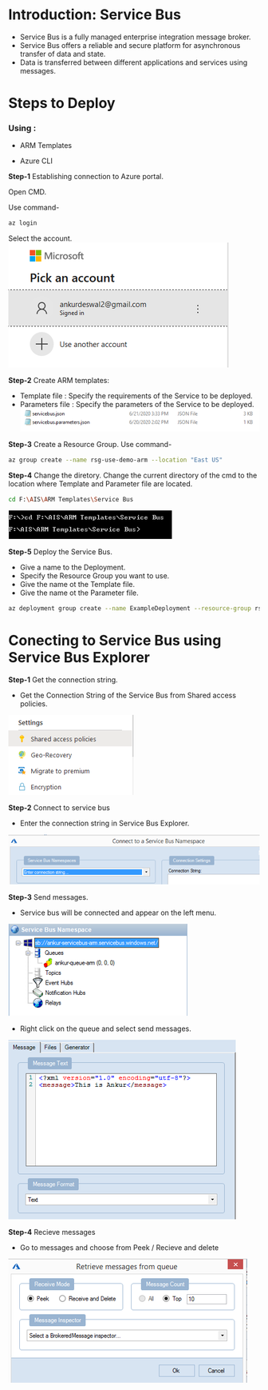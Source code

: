 # Introduction: Service Bus

 - Service Bus is a fully managed enterprise integration message broker.
 - Service Bus offers a reliable and secure platform for asynchronous transfer of data and state.
 - Data is transferred between different applications and services using messages.

# Steps to Deploy


### Using :

 - ARM Templates

 - Azure CLI



**Step-1** Establishing connection to Azure portal.

Open CMD.

Use command-
```sh
az login
```
Select the account.
![Test](Capture1.png)


**Step-2** Create ARM templates: 
 
 - Template file : Specify the requirements of the Service to be deployed.
 - Parameters file :  Specify the parameters of the Service to be deployed.  
![Test](Capture.png)

**Step-3** Create a Resource Group.
Use command-
```sh
az group create --name rsg-use-demo-arm --location "East US"
``` 

**Step-4** Change the diretory.
Change the current directory of the cmd to the location where Template and Parameter file are located.
```sh
cd F:\AIS\ARM Templates\Service Bus
```
![Test](Capture2.png)

**Step-5** Deploy the Service Bus.
 - Give a name to the Deployment.
 - Specify the Resource Group you want to use.
 - Give the name ot the Template file.
 - Give the name ot the Parameter file.
```sh
az deployment group create --name ExampleDeployment --resource-group rsg-use-demo-arm --template-file servicebus.json --parameters servicebus.parameters.json
```

# Conecting to Service Bus using Service Bus Explorer

**Step-1** Get the connection string.
 - Get the Connection String of the Service Bus from Shared access policies.

![Test](Capture3.png)

**Step-2** Connect to service bus
 - Enter the connection string in Service Bus Explorer.

![Test](Capture4.png)

**Step-3** Send messages.
 - Service bus will be connected and appear on the left menu.

![Test](Capture5.png)

 - Right click on the queue and select send messages.

![Test](Capture6.png)

**Step-4** Recieve messages
 - Go to messages and choose from Peek / Recieve and delete

![Test](Capture7.png)

